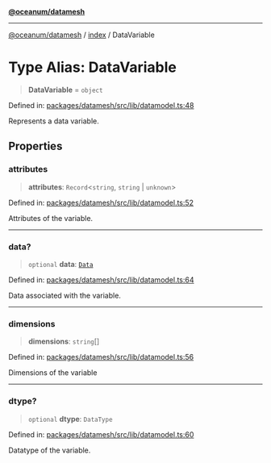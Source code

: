 [**@oceanum/datamesh**](../../README.md)

***

[@oceanum/datamesh](../../README.md) / [index](../README.md) / DataVariable

# Type Alias: DataVariable

> **DataVariable** = `object`

Defined in: [packages/datamesh/src/lib/datamodel.ts:48](https://github.com/oceanum-io/oceanum-js/blob/3690a65f9299651d3a3a5e315b93a4a92e341aa0/packages/datamesh/src/lib/datamodel.ts#L48)

Represents a data variable.

## Properties

### attributes

> **attributes**: `Record`\<`string`, `string` \| `unknown`\>

Defined in: [packages/datamesh/src/lib/datamodel.ts:52](https://github.com/oceanum-io/oceanum-js/blob/3690a65f9299651d3a3a5e315b93a4a92e341aa0/packages/datamesh/src/lib/datamodel.ts#L52)

Attributes of the variable.

***

### data?

> `optional` **data**: [`Data`](Data.md)

Defined in: [packages/datamesh/src/lib/datamodel.ts:64](https://github.com/oceanum-io/oceanum-js/blob/3690a65f9299651d3a3a5e315b93a4a92e341aa0/packages/datamesh/src/lib/datamodel.ts#L64)

Data associated with the variable.

***

### dimensions

> **dimensions**: `string`[]

Defined in: [packages/datamesh/src/lib/datamodel.ts:56](https://github.com/oceanum-io/oceanum-js/blob/3690a65f9299651d3a3a5e315b93a4a92e341aa0/packages/datamesh/src/lib/datamodel.ts#L56)

Dimensions of the variable

***

### dtype?

> `optional` **dtype**: `DataType`

Defined in: [packages/datamesh/src/lib/datamodel.ts:60](https://github.com/oceanum-io/oceanum-js/blob/3690a65f9299651d3a3a5e315b93a4a92e341aa0/packages/datamesh/src/lib/datamodel.ts#L60)

Datatype of the variable.
